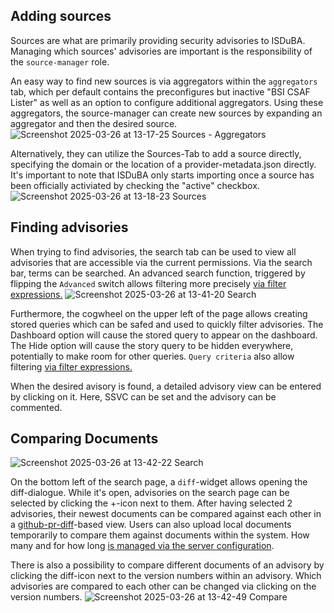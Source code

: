 <!--
 This file is Free Software under the Apache-2.0 License
 without warranty, see README.md and LICENSES/Apache-2.0.txt for details.

 SPDX-License-Identifier: Apache-2.0

 SPDX-FileCopyrightText: 2025 German Federal Office for Information Security (BSI) <https://www.bsi.bund.de>
 Software-Engineering: 2025 Intevation GmbH <https://intevation.de>
-->

## Adding sources

Sources are what are primarily providing security advisories to ISDuBA. Managing which sources' advisories are important is the responsibility of the `source-manager` role.

An easy way to find new sources is via aggregators within the `aggregators` tab, which per default contains the preconfigures but inactive "BSI CSAF Lister" as well as an option to configure additional aggregators. Using these aggregators, the source-manager can create new sources by expanding an aggregator and then the desired source.
![Screenshot 2025-03-26 at 13-17-25 Sources - Aggregators](https://github.com/user-attachments/assets/f05f6879-239f-4bd3-a28e-28dc6d6f54e8)


Alternatively, they can utilize the Sources-Tab to add a source directly, specifying the domain or the location of a provider-metadata.json directly. It's important to note that ISDuBA only starts importing once a source has been officially activiated by checking the "active" checkbox.
![Screenshot 2025-03-26 at 13-18-23 Sources](https://github.com/user-attachments/assets/e80fd4ff-203f-4289-8ee7-3425b964ab1c)

## Finding advisories

When trying to find advisories, the search tab can be used to view all advisories that are accessible via the current permissions. Via the search bar, terms can be searched. An advanced search function, triggered by flipping the `Advanced` switch allows filtering more precisely [via filter expressions.](./filter_expr.md)
![Screenshot 2025-03-26 at 13-41-20 Search](https://github.com/user-attachments/assets/53d39c68-004f-42f2-8c0b-30a4554b9ac7)


Furthermore, the cogwheel on the upper left of the page allows creating stored queries which can be safed and used to quickly filter advisories. The Dashboard option will cause the stored query to appear on the dashboard. The Hide option will cause the story query to be hidden everywhere, potentially to make room for other queries. `Query criteria` also allow filtering [via filter expressions.](./filter_expr.md)


When the desired avisory is found, a detailed advisory view can be entered by clicking on it. Here, SSVC can be set and the advisory can be commented.

## Comparing Documents
![Screenshot 2025-03-26 at 13-42-22 Search](https://github.com/user-attachments/assets/20edc7bb-806a-4766-8219-f2112066d1e9)

On the bottom left of the search page, a `diff`-widget allows opening the diff-dialogue. While it's open, advisories on the search page can be selected by clicking the +-icon next to them. After having selected 2 advisories, their newest documents can be compared against each other in a [github-pr-diff](https://docs.github.com/en/pull-requests/collaborating-with-pull-requests/proposing-changes-to-your-work-with-pull-requests/about-comparing-branches-in-pull-requests)-based view. Users can also upload local documents temporarily to compare them against documents within the system. How many and for how long [is managed via the server configuration](https://github.com/ISDuBA/ISDuBA/blob/main/docs/isdubad-config.md#-section-temp_storage-temporary-document-storage).


There is also a possibility to compare different documents of an advisory by clicking the diff-icon next to the version numbers within an advisory. Which advisories are compared to each other can be changed via clicking on the version numbers.
![Screenshot 2025-03-26 at 13-42-49 Compare](https://github.com/user-attachments/assets/1504bae4-414d-4e8a-bc60-b3c2a6db6b68)
